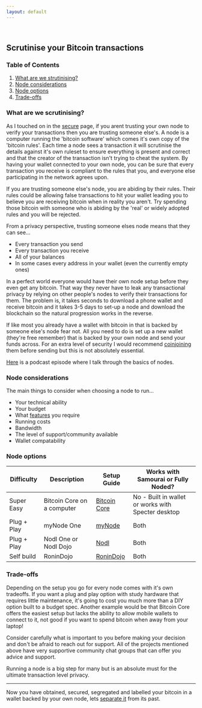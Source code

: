 ```yaml
---
layout: default
---
```

<br/>

## Scrutinise your Bitcoin transactions

### Table of Contents

1.  [What are we strutinising?](#what-are-we-scrutinising)
2.  [Node considerations](#node-considerations)
3.  [Node options](#node-options)
4.  [Trade-offs](#trade-offs)


### What are we scrutinising?

As I touched on in the [secure](https://bitcoinprivacy.guide/secure.html) page, if you arent trusting your own node to verify your transactions then you are trusting someone else's. A node is a computer running the 'bitcoin software' which comes it's own copy of the 'bitcoin rules'. Each time a node sees a transaction it will scrutinise the details against it's own ruleset to ensure everything is present and correct and that the creator of the transaction isn't trying to cheat the system. By having your wallet connected to your own node, you can be sure that every transaction you receive is compliant to the rules that you, and everyone else participating in the network agrees upon.

If you are trusting someone else's node, you are abiding by their rules. Their rules could be allowing false transactions to hit your wallet leading you to believe you are receiving bitcoin when in reality you aren't. Try spending those bitcoin with someone who is abiding by the 'real' or widely adopted rules and you will be rejected.

From a privacy perspective, trusting someone elses node means that they can see...

* Every transaction you send
* Every transaction you receive 
* All of your balances
* In some cases every address in your wallet (even the currently empty ones)

In a perfect world everyone would have their own node setup before they even get any bitcoin. That way they never have to leak any transactional privacy by relying on other people's nodes to verify their transactions for them. The problem is, it takes seconds to download a phone wallet and receive bitcoin and it takes 3-5 days to set-up a node and download the blockchain so the natural progression works in the reverse.

If like most you already have a wallet with bitcoin in that is backed by someone else's node fear not. All you need to do is set up a new wallet (they're free remember) that is backed by your own node and send your funds across. For an extra level of security I would recommend [coinjoining](https://bitcoinprivacy.guide/separate.html) them before sending but this is not absolutely essential.

[Here](https://www.bit-buy-bit.com/podcast-1/episode/1c6e67f7/ep38-bitcoin-podcast-with-bitcoin-qa-nodes) is a podcast episode where I talk through the basics of nodes.

### Node considerations

The main things to consider when choosing a node to run...

*  Your technical ability
*  Your budget
*  What [features](https://www.bitcoinqna.com/nodecompare) you require
*  Running costs
*  Bandwidth
*  The level of support/community available
*  Wallet compatability


### Node options

| Difficulty    | Description                        | Setup Guide                                                              | Works with Samourai or Fully Noded? |
|---------------|------------------------------------|--------------------------------------------------------------------------|-------------------------------|
| Super Easy  | Bitcoin Core on a computer | [Bitcoin Core](https://bitcoin.org/en/full-node#windows-instructions)  | No - Built in wallet or works with Specter desktop |   
| Plug + Play   | myNode One                         | [myNode](http://mynodebtc.com/guide/getting_started)                     | Both                      |
| Plug + Play   | Nodl One or Nodl Dojo              | [Nodl](https://docs.lightning-solutions.eu/nodl-box/quick-start/getting-started) | Both              |
| Self build    | RoninDojo                          | [RoninDojo](https://wiki.ronindojo.io)                                   | Both                      |


### Trade-offs

Depending on the setup you go for every node comes with it's own tradeoffs. If you want a plug and play option with study hardware that requires little maintenance, it's going to cost you much more than a DIY option built to a budget spec. Another example would be that Bitcoin Core offers the easiest setup but lacks the ability to allow mobile wallets to connect to it, not good if you want to spend bitcoin when away from your laptop! 

Consider carefully what is important to you before making your decision and don't be afraid to reach out for support. All of the projects mentioned above have very supportive community chat groups that can offer you advice and support.

Running a node is a big step for many but is an absolute must for the ultimate transaction level privacy. 
  
  ***
  
Now you have obtained, secured, segregated and labelled your bitcoin in a wallet backed by your own node, lets [separate it](https://bitcoinprivacy.guide/separate.html) from its past.
